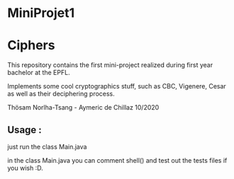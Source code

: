 # MiniProjet1
# Ciphers

This repository contains the first mini-project realized during first year bachelor at the EPFL.

Implements some cool cryptographics stuff, such as CBC, Vigenere, Cesar as well as their deciphering process.

Thösam Norlha-Tsang - Aymeric de Chillaz 10/2020


## Usage : 
just run the class Main.java

in the class Main.java you can comment shell() and test out the tests files if you wish :D.
